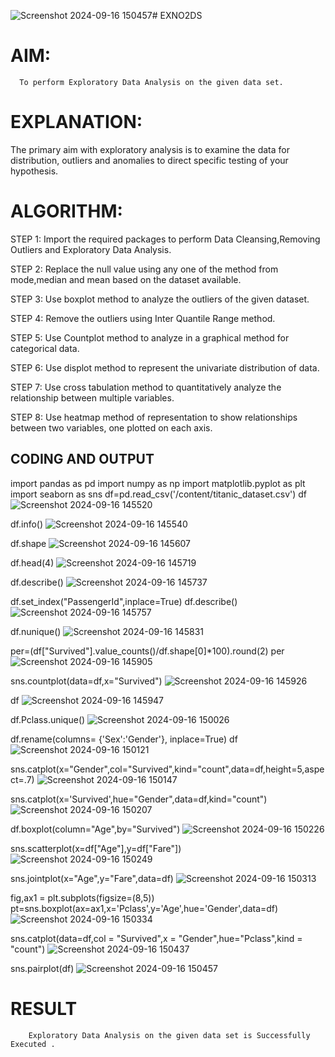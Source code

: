 ![Screenshot 2024-09-16 150457](https://github.com/user-attachments/assets/806506e5-86d9-401a-9719-1c92899a4079)# EXNO2DS
# AIM:
      To perform Exploratory Data Analysis on the given data set.
      
# EXPLANATION:
  The primary aim with exploratory analysis is to examine the data for distribution, outliers and anomalies to direct specific testing of your hypothesis.
  
# ALGORITHM:
STEP 1: Import the required packages to perform Data Cleansing,Removing Outliers and Exploratory Data Analysis.

STEP 2: Replace the null value using any one of the method from mode,median and mean based on the dataset available.

STEP 3: Use boxplot method to analyze the outliers of the given dataset.

STEP 4: Remove the outliers using Inter Quantile Range method.

STEP 5: Use Countplot method to analyze in a graphical method for categorical data.

STEP 6: Use displot method to represent the univariate distribution of data.

STEP 7: Use cross tabulation method to quantitatively analyze the relationship between multiple variables.

STEP 8: Use heatmap method of representation to show relationships between two variables, one plotted on each axis.

## CODING AND OUTPUT
import pandas as pd import numpy as np import matplotlib.pyplot as plt import seaborn as sns df=pd.read_csv('/content/titanic_dataset.csv') df
![Screenshot 2024-09-16 145520](https://github.com/user-attachments/assets/b7818440-d76d-4a3b-83c1-134eea274782)

df.info()
![Screenshot 2024-09-16 145540](https://github.com/user-attachments/assets/e951e627-72c9-475f-97f4-cdec97fd2e83)

df.shape
![Screenshot 2024-09-16 145607](https://github.com/user-attachments/assets/30566915-433e-492a-b643-ba26b058d54d)

df.head(4)
![Screenshot 2024-09-16 145719](https://github.com/user-attachments/assets/e7a998eb-83ed-4024-84f0-481ed09ba27b)

df.describe()
![Screenshot 2024-09-16 145737](https://github.com/user-attachments/assets/8f0c082d-74e3-4bc7-b3e5-340ceb1fb9f8)

df.set_index("PassengerId",inplace=True) df.describe()
![Screenshot 2024-09-16 145757](https://github.com/user-attachments/assets/60f226b2-3333-4ec7-95cc-868850101c64)

df.nunique()
![Screenshot 2024-09-16 145831](https://github.com/user-attachments/assets/00ac806c-ff1a-42f3-9e5b-a1596918c715)

per=(df["Survived"].value_counts()/df.shape[0]*100).round(2) per
![Screenshot 2024-09-16 145905](https://github.com/user-attachments/assets/0cfdf4b5-0aa5-414d-b2f4-27c3fa1b4d5b)

sns.countplot(data=df,x="Survived")
![Screenshot 2024-09-16 145926](https://github.com/user-attachments/assets/d07ea676-88f5-4c04-b249-43b478081bad)

df
![Screenshot 2024-09-16 145947](https://github.com/user-attachments/assets/414ddca9-926d-41b5-ac33-b3ba34d13e52)

df.Pclass.unique()
![Screenshot 2024-09-16 150026](https://github.com/user-attachments/assets/3e9e24ae-339d-4590-bbe2-64143afef981)

df.rename(columns= {'Sex':'Gender'}, inplace=True) df
![Screenshot 2024-09-16 150121](https://github.com/user-attachments/assets/fff3518d-e774-4def-ad21-106bbbcb2dfb)

sns.catplot(x="Gender",col="Survived",kind="count",data=df,height=5,aspect=.7)
![Screenshot 2024-09-16 150147](https://github.com/user-attachments/assets/eaf2e25a-6b9e-4828-8ad0-8c499256f59e)

sns.catplot(x='Survived',hue="Gender",data=df,kind="count")
![Screenshot 2024-09-16 150207](https://github.com/user-attachments/assets/5945a01a-167f-4bf1-a2c4-f3207fba736b)

df.boxplot(column="Age",by="Survived")
![Screenshot 2024-09-16 150226](https://github.com/user-attachments/assets/41add531-28da-49b2-a106-62067494f7b1)

sns.scatterplot(x=df["Age"],y=df["Fare"])
![Screenshot 2024-09-16 150249](https://github.com/user-attachments/assets/ed05996a-9a80-4016-9b98-17901a6a33f7)

sns.jointplot(x="Age",y="Fare",data=df)
![Screenshot 2024-09-16 150313](https://github.com/user-attachments/assets/c4abd886-ca53-4ae6-9146-50bf7da35b5e)

fig,ax1 = plt.subplots(figsize=(8,5)) pt=sns.boxplot(ax=ax1,x='Pclass',y='Age',hue='Gender',data=df)
![Screenshot 2024-09-16 150334](https://github.com/user-attachments/assets/ca30a0f6-a83e-42cd-9f97-4734d0afca80)

sns.catplot(data=df,col = "Survived",x = "Gender",hue="Pclass",kind = "count")
![Screenshot 2024-09-16 150437](https://github.com/user-attachments/assets/7971f374-dfd9-48ad-9057-235835d1c344)

sns.pairplot(df)
![Screenshot 2024-09-16 150457](https://github.com/user-attachments/assets/127edc36-fdda-4797-95bf-f31a2f707f67)

# RESULT
        Exploratory Data Analysis on the given data set is Successfully Executed .
